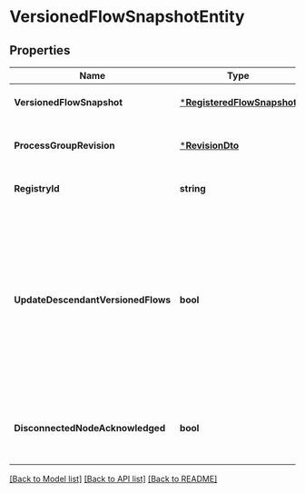 # VersionedFlowSnapshotEntity

## Properties
Name | Type | Description | Notes
------------ | ------------- | ------------- | -------------
**VersionedFlowSnapshot** | [***RegisteredFlowSnapshot**](RegisteredFlowSnapshot.md) | The versioned flow snapshot | [optional] [default to null]
**ProcessGroupRevision** | [***RevisionDto**](RevisionDTO.md) | The Revision of the Process Group under Version Control | [optional] [default to null]
**RegistryId** | **string** | The ID of the Registry that this flow belongs to | [optional] [default to null]
**UpdateDescendantVersionedFlows** | **bool** | If the Process Group to be updated has a child or descendant Process Group that is also under Version Control, this specifies whether or not the contents of that child/descendant Process Group should be updated. | [optional] [default to null]
**DisconnectedNodeAcknowledged** | **bool** | Acknowledges that this node is disconnected to allow for mutable requests to proceed. | [optional] [default to null]

[[Back to Model list]](../README.md#documentation-for-models) [[Back to API list]](../README.md#documentation-for-api-endpoints) [[Back to README]](../README.md)


